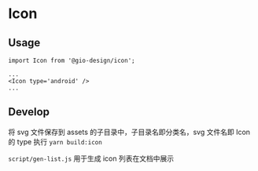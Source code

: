 # Icon

## Usage

```
import Icon from '@gio-design/icon';

...
<Icon type='android' />
...
```

## Develop

将 svg 文件保存到 assets 的子目录中，子目录名即分类名，svg 文件名即 Icon 的 type
执行 `yarn build:icon`

`script/gen-list.js` 用于生成 icon 列表在文档中展示